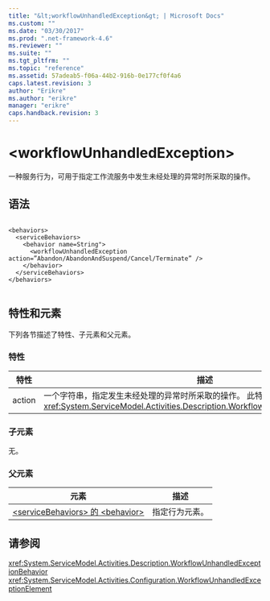 ```yaml
---
title: "&lt;workflowUnhandledException&gt; | Microsoft Docs"
ms.custom: ""
ms.date: "03/30/2017"
ms.prod: ".net-framework-4.6"
ms.reviewer: ""
ms.suite: ""
ms.tgt_pltfrm: ""
ms.topic: "reference"
ms.assetid: 57adeab5-f06a-44b2-916b-0e177cf0f4a6
caps.latest.revision: 3
author: "Erikre"
ms.author: "erikre"
manager: "erikre"
caps.handback.revision: 3
---
```

# &lt;workflowUnhandledException&gt;
一种服务行为，可用于指定工作流服务中发生未经处理的异常时所采取的操作。  
  
## 语法  
  
```  
  
<behaviors>  
  <serviceBehaviors>  
    <behavior name=String">  
      <workflowUnhandledException action=”Abandon/AbandonAndSuspend/Cancel/Terminate” />  
    </behavior>  
  </serviceBehaviors>  
</behaviors>  
  
```  
  
## 特性和元素  
 下列各节描述了特性、子元素和父元素。  
  
### 特性  
  
|特性|描述|  
|--------|--------|  
|action|一个字符串，指定发生未经处理的异常时所采取的操作。  此特性的类型为 <xref:System.ServiceModel.Activities.Description.WorkflowUnhandledExceptionaction>|  
  
### 子元素  
 无。  
  
### 父元素  
  
|元素|描述|  
|--------|--------|  
|[\<serviceBehaviors\> 的 \<behavior\>](../../../../../docs/framework/configure-apps/file-schema/windows-workflow-foundation/behavior-of-servicebehaviors-of-workflow.md)|指定行为元素。|  
  
## 请参阅  
 <xref:System.ServiceModel.Activities.Description.WorkflowUnhandledExceptionBehavior>   
 <xref:System.ServiceModel.Activities.Configuration.WorkflowUnhandledExceptionElement>